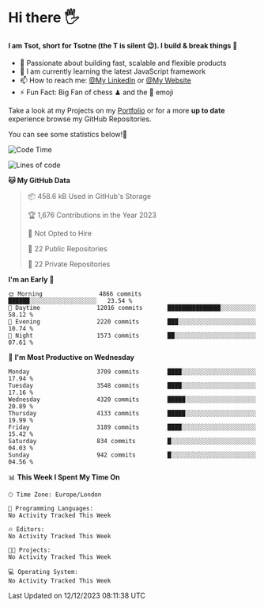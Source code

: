 # Hi there :raised_hand_with_fingers_splayed:
#### I am Tsot, short for Tsotne (the T is silent :wink:). I build & break things :space_invader:
- :telescope: Passionate about building fast, scalable and flexible products
- :seedling: I am currently learning the latest JavaScript framework 
- :mailbox: How to reach me: [@My LinkedIn](https://www.linkedin.com/in/tsotne-gvadzabia/) or [@My Website](https://tsotne.co.uk/contact)
- :zap: Fun Fact: Big Fan of chess ♟ and the 👾 emoji

Take a look at my Projects on my [Portfolio](https://tsotne.co.uk/) or for a more **up to date** experience browse my GitHub Repositories.

You can see some statistics below!:space_invader:
<!--START_SECTION:waka-->
![Code Time](http://img.shields.io/badge/Code%20Time-761%20hrs%202%20mins-blue)

![Lines of code](https://img.shields.io/badge/From%20Hello%20World%20I%27ve%20Written-8.3%20million%20lines%20of%20code-blue)

**🐱 My GitHub Data** 

> 📦 458.6 kB Used in GitHub's Storage 
 > 
> 🏆 1,676 Contributions in the Year 2023
 > 
> 🚫 Not Opted to Hire
 > 
> 📜 22 Public Repositories 
 > 
> 🔑 22 Private Repositories 
 > 
**I'm an Early 🐤** 

```text
🌞 Morning                4866 commits        ██████░░░░░░░░░░░░░░░░░░░   23.54 % 
🌆 Daytime                12016 commits       ███████████████░░░░░░░░░░   58.12 % 
🌃 Evening                2220 commits        ███░░░░░░░░░░░░░░░░░░░░░░   10.74 % 
🌙 Night                  1573 commits        ██░░░░░░░░░░░░░░░░░░░░░░░   07.61 % 
```
📅 **I'm Most Productive on Wednesday** 

```text
Monday                   3709 commits        ████░░░░░░░░░░░░░░░░░░░░░   17.94 % 
Tuesday                  3548 commits        ████░░░░░░░░░░░░░░░░░░░░░   17.16 % 
Wednesday                4320 commits        █████░░░░░░░░░░░░░░░░░░░░   20.89 % 
Thursday                 4133 commits        █████░░░░░░░░░░░░░░░░░░░░   19.99 % 
Friday                   3189 commits        ████░░░░░░░░░░░░░░░░░░░░░   15.42 % 
Saturday                 834 commits         █░░░░░░░░░░░░░░░░░░░░░░░░   04.03 % 
Sunday                   942 commits         █░░░░░░░░░░░░░░░░░░░░░░░░   04.56 % 
```


📊 **This Week I Spent My Time On** 

```text
🕑︎ Time Zone: Europe/London

💬 Programming Languages: 
No Activity Tracked This Week

🔥 Editors: 
No Activity Tracked This Week

🐱‍💻 Projects: 
No Activity Tracked This Week

💻 Operating System: 
No Activity Tracked This Week
```


 Last Updated on 12/12/2023 08:11:38 UTC
<!--END_SECTION:waka-->
